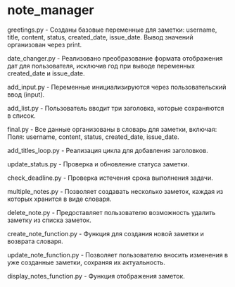 # note_manager

greetings.py - Созданы базовые переменные для заметки: username, title, content, status, created_date, issue_date.
Вывод значений организован через print.

date_changer.py - Реализовано преобразование формата отображения дат для пользователя, исключив год при выводе переменных created_date и issue_date.

add_input.py - Переменные инициализируются через пользовательский ввод (input).

add_list.py - Пользователь вводит три заголовка, которые сохраняются в список.

final.py - Все данные организованы в словарь для заметки, включая:
Поля: username, content, status, created_date, issue_date.

add_titles_loop.py - Реализация цикла для добавления заголовков.

update_status.py - Проверка и обновление статуса заметки.

check_deadline.py - Проверка истечения срока выполнения задачи.

multiple_notes.py - Позволяет создавать несколько заметок, каждая из которых хранится в виде словаря.

delete_note.py - Предоставляет пользователю возможность удалить заметку из списка заметок.

create_note_function.py - Функция для создания новой заметки и возврата словаря.

update_note_function.py - Позволяет пользователю вносить изменения в уже созданные заметки, сохраняя их актуальность.

display_notes_function.py - Функция отображения заметок.


